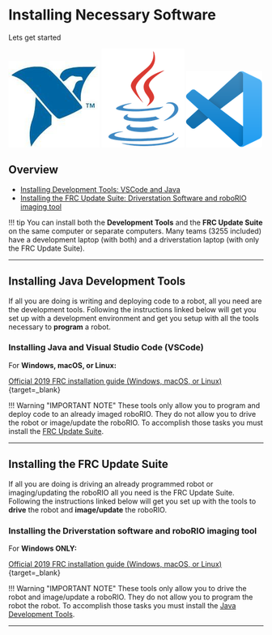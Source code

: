 # Installing Necessary Software

Lets get started

![NI](../assets/images/logos/ni.png)
![Java](../assets/images/logos/java_logo.png)
![VSCode](../assets/images/logos/code.png)


## Overview

- [Installing Development Tools: VSCode and Java](#installing-java-development-tools)
- [Installing the FRC Update Suite: Driverstation Software and roboRIO imaging tool](#installing-the-frc-update-suite)

!!! tip
	You can install both the **Development Tools** and the **FRC Update Suite** on the same computer or separate computers. Many teams (3255 included) have a development laptop (with both) and a driverstation laptop (with only the FRC Update Suite).
***

## Installing Java Development Tools

If all you are doing is writing and deploying code to a robot, all you need are the development tools. Following the instructions linked below will get you set up with a development environment and get you setup with all the tools necessary to **program** a robot.

### Installing Java and Visual Studio Code (VSCode)

For **Windows, macOS, or Linux:**

[Official 2019 FRC installation guide (Windows, macOS, or Linux)](https://wpilib.screenstepslive.com/s/currentCS/m/java/l/1027503-installing-c-and-java-development-tools-for-frc){target=_blank}

<!-- [Official 2020 FRC installation guide (Windows, macOS, or Linux)](https://docs.wpilib.org/en/latest/docs/getting-started/getting-started-frc-control-system/wpilib-setup.html) -->

!!! Warning "IMPORTANT NOTE"
	These tools only allow you to program and deploy code to an already imaged roboRIO. They do not allow you to drive the robot or image/update the roboRIO. To accomplish those tasks you must install the [FRC Update Suite](#installing-the-frc-update-suite).

***

## Installing the FRC Update Suite

If all you are doing is driving an already programmed robot or imaging/updating the roboRIO all you need is the FRC Update Suite. Following the instructions linked below will get you set up with the tools to **drive** the robot and **image/update** the roboRIO.

### Installing the Driverstation software and roboRIO imaging tool

For **Windows ONLY:**

[Official 2019 FRC installation guide (Windows, macOS, or Linux)](https://wpilib.screenstepslive.com/s/currentCS/m/java/l/1027504-installing-the-frc-update-suite-all-languages){target=_blank}

<!-- [Official 2020 FRC installation guide (Windows, macOS, or Linux)](https://docs.wpilib.org/en/latest/docs/getting-started/getting-started-frc-control-system/frc-update-suite.html) -->

!!! Warning "IMPORTANT NOTE"
	These tools only allow you to drive the robot and image/update a roboRIO. They do not allow you to program the robot the robot. To accomplish those tasks you must install the [Java Development Tools](#installing-java-development-tools).

***